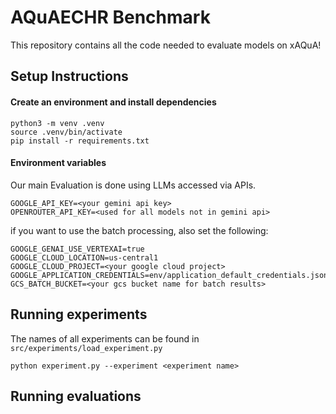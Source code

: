 # AQuAECHR Benchmark

This repository contains all the code needed to evaluate models on xAQuA!


## Setup Instructions

#### Create an environment and install dependencies

```
python3 -m venv .venv
source .venv/bin/activate
pip install -r requirements.txt
```


#### Environment variables

Our main Evaluation is done using LLMs accessed via APIs.

```
GOOGLE_API_KEY=<your gemini api key>
OPENROUTER_API_KEY=<used for all models not in gemini api>
```

if you want to use the batch processing, also set the following:

```
GOOGLE_GENAI_USE_VERTEXAI=true
GOOGLE_CLOUD_LOCATION=us-central1
GOOGLE_CLOUD_PROJECT=<your google cloud project>
GOOGLE_APPLICATION_CREDENTIALS=env/application_default_credentials.json
GCS_BATCH_BUCKET=<your gcs bucket name for batch results>
```

## Running experiments

The names of all experiments can be found in `src/experiments/load_experiment.py`

```
python experiment.py --experiment <experiment name>
```

## Running evaluations


